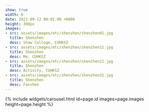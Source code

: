 ```yaml
---
show: true
width: 6
date: 2021-09-12 00:01:00 +0800
height: 300px
images:
- src: assets/images/etc/shenzhen/shenzhen01.jpg
  title: Shenzhen
  desc: Shaw College, CUHKSZ
- src: assets/images/etc/shenzhen/shenzhen11.jpg
  title: Shenzhen
  desc: Me, CUHKSZ
- src: assets/images/etc/shenzhen/shenzhen21.jpg
  title: Shenzhen
  desc: Activity, CUHKSZ
- src: assets/images/etc/shenzhen/shenzhen31.jpg
  title: Shenzhen
  desc: Fanshen
---
```


{% include widgets/carousel.html id=page.id images=page.images height=page.height %}
